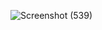![Screenshot (539)](https://github.com/CharuDev/like-image-using-js/assets/100310664/68e31bb1-7744-4fc3-9f3f-a36cadd0e42d)
